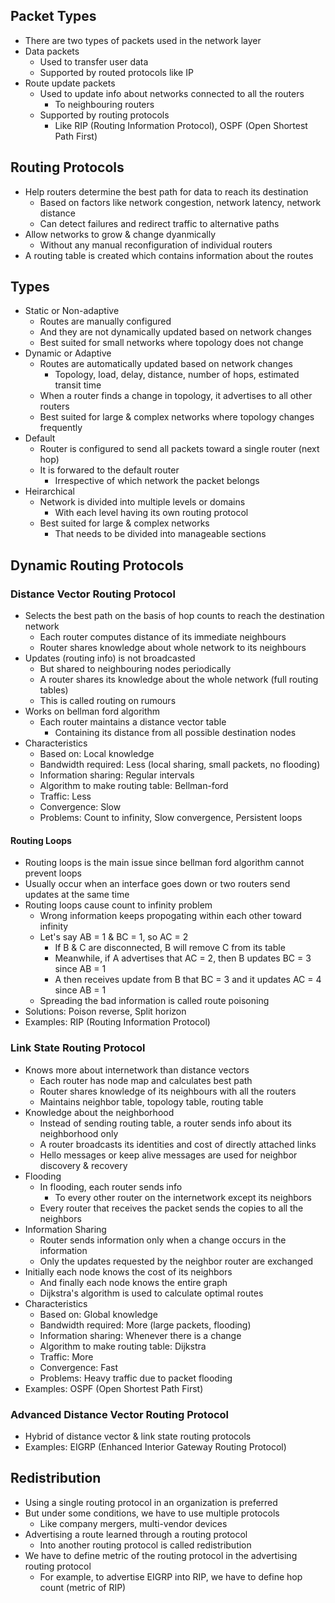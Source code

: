 ## Packet Types
- There are two types of packets used in the network layer
- Data packets
  - Used to transfer user data
  - Supported by routed protocols like IP
- Route update packets
  - Used to update info about networks connected to all the routers
    - To neighbouring routers
  - Supported by routing protocols
    - Like RIP (Routing Information Protocol), OSPF (Open Shortest Path First)

## Routing Protocols
- Help routers determine the best path for data to reach its destination
  - Based on factors like network congestion, network latency, network distance
  - Can detect failures and redirect traffic to alternative paths
- Allow networks to grow & change dyanmically
  - Without any manual reconfiguration of individual routers
- A routing table is created which contains information about the routes

## Types
- Static or Non-adaptive
  - Routes are manually configured
  - And they are not dynamically updated based on network changes
  - Best suited for small networks where topology does not change
- Dynamic or Adaptive
  - Routes are automatically updated based on network changes
    - Topology, load, delay, distance, number of hops, estimated transit time
  - When a router finds a change in topology, it advertises to all other routers
  - Best suited for large & complex networks where topology changes frequently
- Default
  - Router is configured to send all packets toward a single router (next hop)
  - It is forwared to the default router
    - Irrespective of which network the packet belongs
- Heirarchical
  - Network is divided into multiple levels or domains
    - With each level having its own routing protocol
  - Best suited for large & complex networks
    - That needs to be divided into manageable sections

## Dynamic Routing Protocols
### Distance Vector Routing Protocol
- Selects the best path on the basis of hop counts to reach the destination network
  - Each router computes distance of its immediate neighbours
  - Router shares knowledge about whole network to its neighbours
- Updates (routing info) is not broadcasted
  - But shared to neighbouring nodes periodically
  - A router shares its knowledge about the whole network (full routing tables)
  - This is called routing on rumours
- Works on bellman ford algorithm
  - Each router maintains a distance vector table
    - Containing its distance from all possible destination nodes
- Characteristics
  - Based on: Local knowledge
  - Bandwidth required: Less (local sharing, small packets, no flooding)
  - Information sharing: Regular intervals
  - Algorithm to make routing table: Bellman-ford
  - Traffic: Less
  - Convergence: Slow
  - Problems: Count to infinity, Slow convergence, Persistent loops

#### Routing Loops
- Routing loops is the main issue since bellman ford algorithm cannot prevent loops
- Usually occur when an interface goes down or two routers send updates at the same time
- Routing loops cause count to infinity problem
  - Wrong information keeps propogating within each other toward infinity
  - Let's say AB = 1 & BC = 1, so AC = 2
    - If B & C are disconnected, B will remove C from its table
    - Meanwhile, if A advertises that AC = 2, then B updates BC = 3 since AB = 1
    - A then receives update from B that BC = 3 and it updates AC = 4 since AB = 1
  - Spreading the bad information is called route poisoning
- Solutions: Poison reverse, Split horizon
- Examples: RIP (Routing Information Protocol)

### Link State Routing Protocol
- Knows more about internetwork than distance vectors
  - Each router has node map and calculates best path
  - Router shares knowledge of its neighbours with all the routers
  - Maintains neighbor table, topology table, routing table
- Knowledge about the neighborhood
  - Instead of sending routing table, a router sends info about its neighborhood only
  - A router broadcasts its identities and cost of directly attached links
  - Hello messages or keep alive messages are used for neighbor discovery & recovery
- Flooding
  - In flooding, each router sends info
    - To every other router on the internetwork except its neighbors
  - Every router that receives the packet sends the copies to all the neighbors
- Information Sharing
  - Router sends information only when a change occurs in the information
  - Only the updates requested by the neighbor router are exchanged
- Initially each node knows the cost of its neighbors
  - And finally each node knows the entire graph
  - Dijkstra's algorithm is used to calculate optimal routes
- Characteristics
  - Based on: Global knowledge
  - Bandwidth required: More (large packets, flooding)
  - Information sharing: Whenever there is a change
  - Algorithm to make routing table: Dijkstra
  - Traffic: More
  - Convergence: Fast
  - Problems: Heavy traffic due to packet flooding
- Examples: OSPF (Open Shortest Path First)

### Advanced Distance Vector Routing Protocol
- Hybrid of distance vector & link state routing protocols
- Examples: EIGRP (Enhanced Interior Gateway Routing Protocol)

## Redistribution
- Using a single routing protocol in an organization is preferred
- But under some conditions, we have to use multiple protocols
  - Like company mergers, multi-vendor devices
- Advertising a route learned through a routing protocol
  - Into another routing protocol is called redistribution
- We have to define metric of the routing protocol in the advertising routing protocol
  - For example, to advertise EIGRP into RIP, we have to define hop count (metric of RIP)

